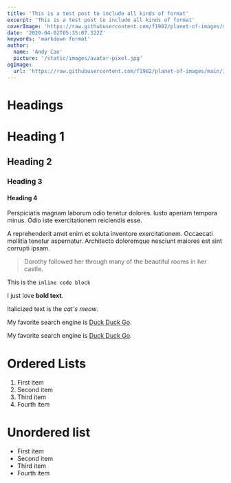 ```yaml
---
title: 'This is a test post to include all kinds of format'
excerpt: 'This is a test post to include all kinds of format'
coverImage: 'https://raw.githubusercontent.com/f1982/planet-of-images/main/img/IMG_9826.jpg'
date: '2020-04-02T05:35:07.322Z'
keywords: 'markdown format'
author:
  name: 'Andy Cao'
  picture: '/static/images/avatar-pixel.jpg'
ogImage:
  url: 'https://raw.githubusercontent.com/f1982/planet-of-images/main/img/IMG_9826.jpg'
---
```


# Headings

# Heading 1
## Heading 2
### Heading 3
#### Heading 4

Perspiciatis magnam laborum odio tenetur dolores. Iusto aperiam tempora minus. Odio iste exercitationem reiciendis esse.

A reprehenderit amet enim et soluta inventore exercitationem. Occaecati mollitia tenetur aspernatur. Architecto doloremque nesciunt maiores est sint corrupti ipsam.

> Dorothy followed her through many of the beautiful rooms in her castle.


This is the `inline code block`

I just love **bold text**.

Italicized text is the _cat's meow_.

My favorite search engine is [Duck Duck Go](https://duckduckgo.com).

My favorite search engine is [Duck Duck Go](https://duckduckgo.com "The best search engine for privacy").

# Ordered Lists

1. First item
2. Second item
3. Third item
4. Fourth item

# Unordered list

- First item
- Second item
- Third item
- Fourth item
